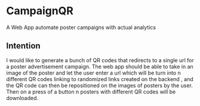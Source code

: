# CampaignQR
A Web App automate poster campaigns with actual analytics

## Intention
I would like to generate a bunch of QR codes that redirects to a single url for a poster advertisement campaign. 
The web app should be able to take in an image of the poster and let the user enter a url which will be turn into n different QR codes linking to randomized links created on the backend
, and the QR code can then be repositioned on the images of posters by the user. Then on a press of a button n posters with different QR codes will be downloaded. 
